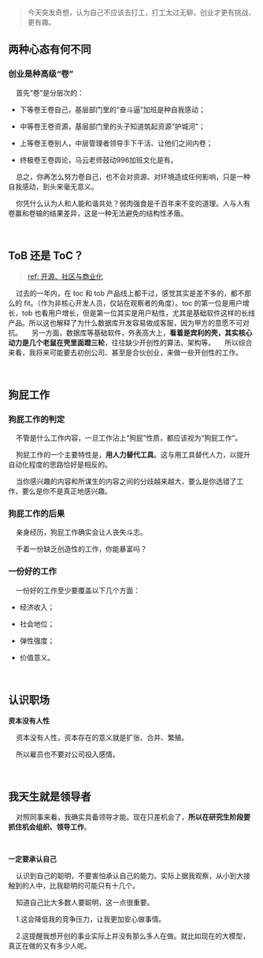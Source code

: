 > 今天突发奇想，认为自己不应该去打工，打工太过无聊，创业才更有挑战、更有趣。

## 两种心态有何不同

### 创业是种高级“卷”

    首先“卷”是分层次的：

- 下等卷王卷自己，基层部门里的“奋斗逼”加班是种自我感动；

- 中等卷王卷资源，基层部门里的头子知道筑起资源“护城河”；

- 上等卷王卷别人，中层管理者领导手下干活、让他们之间内卷；

- 终极卷王卷舆论，马云老师鼓动996加班文化是有。

    总之，你再怎么努力卷自己，也不会对资源、对环境造成任何影响，只是一种自我感动，到头来毫无意义。

    你凭什么认为人和人能和谐共处？弱肉强食是千百年来不变的道理。人与人有卷赢和卷输的结果差异，这是一种无法避免的结构性矛盾。

    

## ToB 还是 ToC？

> [ref: 开源、社区与商业化](https://zhuanlan.zhihu.com/p/623850781 )

    过去的一年内，在 toc 和 tob 产品线上都干过，感觉其实是差不多的，都不那么的 fit。（作为非核心开发人员，仅站在观察者的角度）。toc 的第一位是用户增长，tob 也看用户增长，但是第一位其实是用户粘性，尤其是基础软件这样的长线产品。所以这也解释了为什么数据库开发容易做成客服，因为甲方的意愿不可对抗。
    另一方面，数据库等基础软件，外表高大上，**看着是宾利的壳，其实核心动力是几个老鼠在壳里面蹬三轮**，往往缺少开创性的算法、架构等。
    所以综合来看，我将来可能要去初创公司、甚至是合伙创业，来做一些开创性的工作。

    

## 狗屁工作

### 狗屁工作的判定

    不管是什么工作内容，一旦工作沾上“狗屁”性质，都应该视为“狗屁工作”。

    狗屁工作的一个主要特性是，**用人力替代工具**。这与用工具替代人力，以提升自动化程度的思路恰好是相反的。

    当你感兴趣的内容和所谋生的内容之间的分歧越来越大，要么是你选错了工作，要么是你不是真正地感兴趣。

### 狗屁工作的后果

    亲身经历，狗屁工作确实会让人丧失斗志。

    干着一份缺乏创造性的工作，你能暴富吗？

### 一份好的工作

    一份好的工作至少要覆盖以下几个方面：

- 经济收入；

- 社会地位；

- 弹性强度；

- 价值意义。

    

## 认识职场

**资本没有人性**

    资本没有人性，资本存在的意义就是扩张、合并、繁殖。

    所以雇员也不要对公司投入感情。

    

## 我天生就是领导者

    对照同事来看，我确实具备领导才能。现在只差机会了，**所以在研究生阶段要抓住机会组织、领导工作**。

    

**一定要承认自己**

    认识到自己的聪明，不要害怕承认自己的能力。实际上据我观察，从小到大接触到的人中，比我聪明的可能只有十几个。

    知道自己比大多数人要聪明，这一点很重要。

    1.这会降低我的竞争压力，让我更加安心做事情。

    2.这提醒我想开创的事业实际上并没有那么多人在做。就比如现在的大模型，真正在做的又有多少人呢。
